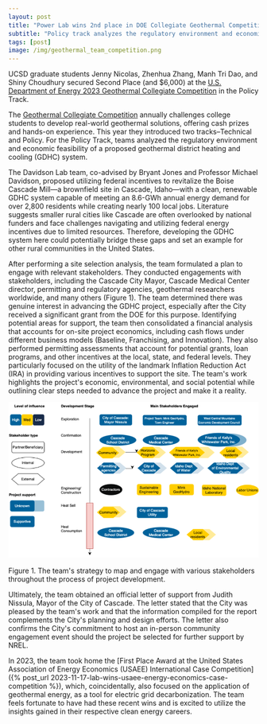 ```yaml
---
layout: post
title: "Power Lab wins 2nd place in DOE Collegiate Geothermal Competition"
subtitle: "Policy track analyzes the regulatory environment and economic feasibility of a proposed geothermal district heating and cooling (GDHC) system"
tags: [post]
image: /img/geothermal_team_competition.png
---
```

UCSD graduate students Jenny Nicolas, Zhenhua Zhang, Manh Tri Dao, and Shiny Choudhury secured Second Place (and $6,000) at the [U.S. Department of Energy 2023 Geothermal Collegiate Competition](https://www.energy.gov/eere/articles/us-department-energy-announces-winners-2023-geothermal-collegiate-competition) in the Policy Track.

The [Geothermal Collegiate Competition](https://www.energy.gov/eere/geothermal/geothermal-collegiate-competition) annually challenges college students to develop real-world geothermal solutions, offering cash prizes and hands-on experience. This year they introduced two tracks–Technical and Policy. For the Policy Track, teams analyzed the regulatory environment and economic feasibility of a proposed geothermal district heating and cooling (GDHC) system.

The Davidson Lab team, co-advised by Bryant Jones and Professor Michael Davidson, proposed utilizing federal incentives to revitalize the Boise Cascade Mill—a brownfield site in Cascade, Idaho—with a clean, renewable GDHC system capable of meeting an 8.6-GWh annual energy demand for over 2,800 residents while creating nearly 100 local jobs. Literature suggests smaller rural cities like Cascade are often overlooked by national funders and face challenges navigating and utilizing federal energy incentives due to limited resources. Therefore, developing the GDHC system here could potentially bridge these gaps and set an example for other rural communities in the United States.

After performing a site selection analysis, the team formulated a plan to engage with relevant stakeholders. They conducted engagements with stakeholders, including the Cascade City Mayor, Cascade Medical Center director, permitting and regulatory agencies, geothermal researchers worldwide, and many others (Figure 1). The team determined there was genuine interest in advancing the GDHC project, especially after the City received a significant grant from the DOE for this purpose. Identifying potential areas for support, the team then consolidated a financial analysis that accounts for on-site project economics, including cash flows under different business models (Baseline, Franchising, and Innovation). They also performed permitting assessments that account for potential grants, loan programs, and other incentives at the local, state, and federal levels. They particularly focused on the utility of the landmark Inflation Reduction Act (IRA) in providing various incentives to support the site. The team's work highlights the project's economic, environmental, and social potential while outlining clear steps needed to advance the project and make it a reality.


![](/img/geothermal_competition_stakeholder_engagement.png)

Figure 1. The team's strategy to map and engage with various stakeholders throughout the process of project development.


Ultimately, the team obtained an official letter of support from Judith Nissula, Mayor of the City of Cascade. The letter stated that the City was pleased by the team's work and that the information compiled for the report complements the City's planning and design efforts. The letter also confirms the City's commitment to host an in-person community engagement event should the project be selected for further support by NREL.

In 2023, the team took home the [First Place Award at the United States Association of Energy Economics (USAEE) International Case Competition]({% post_url 2023-11-17-lab-wins-usaee-energy-economics-case-competition %}), which, coincidentally, also focused on the application of geothermal energy, as a tool for electric grid decarbonization. The team feels fortunate to have had these recent wins and is excited to utilize the insights gained in their respective clean energy careers.
